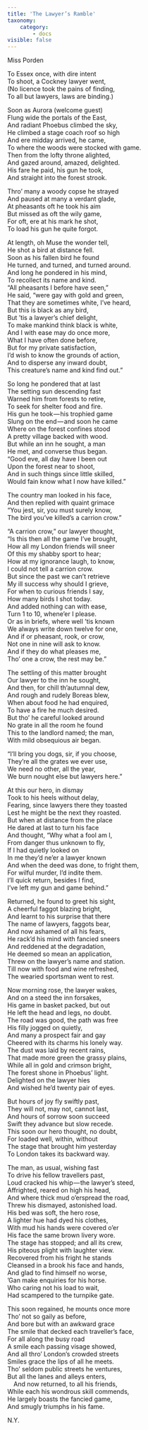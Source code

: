 ```yaml
---
title: 'The Lawyer’s Ramble'
taxonomy:
    category:
        - docs
visible: false
---
```


<div class="author">Miss Porden</div>

To Essex once, with dire intent  
To shoot, a Cockney lawyer went,  
(No licence took the pains of finding,  
To all but lawyers, laws are binding.)

Soon as Aurora (welcome guest)  
Flung wide the portals of the East,  
And radiant Phoebus climbed the sky,  
He climbed a stage coach roof so high  
And ere midday arrived, he came,  
To where the woods were stocked with game.  
Then from the lofty throne alighted,  
And gazed around, amazed, delighted.  
His fare he paid, his gun he took,  
And straight into the forest strook.

Thro’ many a woody copse he strayed  
And paused at many a verdant glade,  
At pheasants oft he took his aim  
But missed as oft the wily game,  
For oft, ere at his mark he shot,  
To load his gun he quite forgot.

At length, oh Muse the wonder tell,  
He shot a bird at distance fell.  
Soon as his fallen bird he found  
He turned, and turned, and turned around.  
And long he pondered in his mind,  
To recollect its name and kind.  
“All pheasants I before have seen,”  
He said, “were gay with gold and green,  
That they are sometimes white, I’ve heard,  
But this is black as any bird,  
But ’tis a lawyer’s chief delight,  
To make mankind think black is white,  
And I with ease may do once more,  
What I have often done before,  
But for my private satisfaction,  
I’d wish to know the grounds of action,  
And to disperse any inward doubt,  
This creature’s name and kind find out.”

So long he pondered that at last  
The setting sun descending fast  
Warned him from forests to retire,  
To seek for shelter food and fire.  
His gun he took — his trophied game  
Slung on the end — and soon he came  
Where on the forest confines stood  
A pretty village backed with wood.  
But while an inn he sought, a man  
He met, and converse thus began.  
“Good eve, all day have I been out  
Upon the forest near to shoot,  
And in such things since little skilled,  
Would fain know what I now have killed.”

The country man looked in his face,  
And then replied with quaint grimace  
“You jest, sir, you must surely know,  
The bird you’ve killed’s a carrion crow.”  

“A carrion crow,” our lawyer thought,  
“Is this then all the game I’ve brought,  
How all my London friends will sneer  
Of this my shabby sport to hear;  
How at my ignorance laugh, to know,  
I could not tell a carrion crow.  
But since the past we can’t retrieve  
My ill success why should I grieve,  
For when to curious friends I say,  
How many birds I shot today.  
And added nothing can with ease,  
Turn 1 to 10, whene’er I please.  
Or as in briefs, where well ’tis known  
We always write down twelve for one,  
And if or pheasant, rook, or crow,  
Not one in nine will ask to know.  
And if they do what pleases me,  
Tho’ one a crow, the rest may be.”  

The settling of this matter brought  
Our lawyer to the inn he sought,  
And then, for chill th’autumnal dew,  
And rough and rudely Boreas blew,  
When about food he had enquired,  
To have a fire he much desired.  
But tho’ he careful looked around  
No grate in all the room he found  
This to the landlord named; the man,  
With mild obsequious air began.  

“I’ll bring you dogs, sir, if you choose,  
They’re all the grates we ever use,  
We need no other, all the year,  
We burn nought else but lawyers here.”

At this our hero, in dismay  
Took to his heels without delay,  
Fearing, since lawyers there they toasted  
Lest he might be the next they roasted.  
But when at distance from the place  
He dared at last to turn his face  
And thought, “Why what a fool am I,  
From danger thus unknown to fly,  
If I had quietly looked on  
In me they’d ne’er a lawyer known  
And when the deed was done, to fright them,  
For wilful murder, I’d indite them.  
I’ll quick return, besides I find,  
I’ve left my gun and game behind.”

Returned, he found to greet his sight,  
A cheerful faggot blazing bright,  
And learnt to his surprise that there  
The name of lawyers, faggots bear,  
And now ashamed of all his fears,  
He rack’d his mind with fancied sneers  
And reddened at the degradation,  
He deemed so mean an application,  
Threw on the lawyer’s name and station.  
Till now with food and wine refreshed,  
The wearied sportsman went to rest.

Now morning rose, the lawyer wakes,  
And on a steed the inn forsakes,  
His game in basket packed, but out  
He left the head and legs, no doubt.  
The road was good, the path was free  
His filly jogged on quietly,  
And many a prospect fair and gay  
Cheered with its charms his lonely way.  
The dust was laid by recent rains,  
That made more green the grassy plains,  
While all in gold and crimson bright,  
The forest shone in Phoebus’ light.  
Delighted on the lawyer hies  
And wished he’d twenty pair of eyes.  

But hours of joy fly swiftly past,  
They will not, may not, cannot last,  
And hours of sorrow soon succeed  
Swift they advance but slow recede.  
This soon our hero thought, no doubt,  
For loaded well, within, without  
The stage that brought him yesterday  
To London takes its backward way.

The man, as usual, wishing fast  
To drive his fellow travellers past,  
Loud cracked his whip — the lawyer’s steed,  
Affrighted, reared on high his head,  
And where thick mud o’erspread the road,  
Threw his dismayed, astonished load.  
His bed was soft, the hero rose,  
A lighter hue had dyed his clothes,  
With mud his hands were covered o’er  
His face the same brown livery wore.  
The stage has stopped; and all its crew,  
His piteous plight with laughter view.  
Recovered from his fright he stands  
Cleansed in a brook his face and hands,  
And glad to find himself no worse,  
’Gan make enquiries for his horse.  
Who caring not his load to wait,  
Had scampered to the turnpike gate.

This soon regained, he mounts once more  
Tho’ not so gaily as before,  
And bore but with an awkward grace  
The smile that decked each traveller’s face,  
For all along the busy road  
A smile each passing visage showed,  
And all thro’ London’s crowded streets  
Smiles grace the lips of all he meets.  
Tho’ seldom public streets he ventures,  
But all the lanes and alleys enters,  
&emsp;And now returned, to all his friends,  
While each his wondrous skill commends,  
He largely boasts the fancied game,  
And smugly triumphs in his fame.

N.Y.